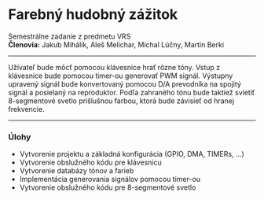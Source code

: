 # Farebný hudobný zážitok
Semestrálne zadanie z predmetu VRS\
<b>Členovia:</b> Jakub Mihálik, Aleš Melichar, Michal Lúčny, Martin Berki 

---

Užívateľ bude môcť pomocou klávesnice hrať rôzne tóny. Vstup z klávesnice bude pomocou timer-ou generovať PWM signál.
Výstupny upravený signál bude konvertovaný pomocou D/A prevodníka na spojitý signál a posielaný na reproduktor.
Podľa zahraného tónu bude taktiež svietiť 8-segmentové svetlo príšlušnou farbou, ktorá bude závisieť od hranej frekvencie.

---
### Úlohy
- Vytvorenie projektu a základná konfigurácia (GPIO, DMA, TIMERs, ...)
- Vytvorenie obslužného kódu pre klávesnicu
- Vytvorenie databázy tónov a farieb
- Implementácia generovania signálov pomocou timer-ou
- Vytvorenie obslužného kódu pre 8-segmentové svetlo
